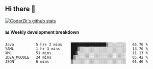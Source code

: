 ## Hi there 👋

[![CoderZk's github stats](https://github-readme-stats.vercel.app/api?username=zhoukuo123&show_icons=true&count_private=true)](https://github.com/anuraghazra/github-readme-stats)

#### :bar_chart: Weekly development breakdown

<!--START_SECTION:waka-->
```text
Java          5 hrs 2 mins    ████████████████▒░░░░░░░░   65.76 % 
YAML          1 hr 3 mins     ███▒░░░░░░░░░░░░░░░░░░░░░   13.76 % 
XML           51 mins         ██▓░░░░░░░░░░░░░░░░░░░░░░   11.13 % 
IDEA_MODULE   24 mins         █▒░░░░░░░░░░░░░░░░░░░░░░░   05.42 % 
JSON          6 mins          ▒░░░░░░░░░░░░░░░░░░░░░░░░   01.46 % 
```
<!--END_SECTION:waka-->
